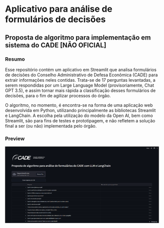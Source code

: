# Aplicativo para análise de formulários de decisões 
## Proposta de algoritmo para implementação em sistema do CADE **[NÃO OFICIAL]**

### Resumo
Esse repositório contém um aplicativo em Streamlit que analisa formulários de decisões do Conselho Administrativo de Defesa Econômica (CADE) para extrair informações neles contidas. Trata-se de 17 perguntas levantadas, a serem respondidas por um Large Language Model (provisoriamente, Chat GPT 3.5), e assim tornar mais rápida a classificação desses formulários de decisões, para o fim de agilizar processos do órgão.

O algoritmo, no momento, é  encontra-se na forma de uma aplicação web desenvolvida em Python, utilizando principalmente as bibliotecas Streamlit e LangChain.  A escolha pela utilização do modelo da Open AI, bem como Streamlit, são para fins de testes e prototipagem, e não refletem a solução final a ser (ou não) implementada pelo órgão.

### Preview
![alt text](image-1.png)

